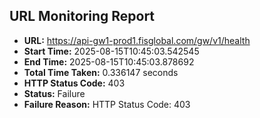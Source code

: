 ## URL Monitoring Report

- **URL:** https://api-gw1-prod1.fisglobal.com/gw/v1/health
- **Start Time:** 2025-08-15T10:45:03.542545
- **End Time:** 2025-08-15T10:45:03.878692
- **Total Time Taken:** 0.336147 seconds
- **HTTP Status Code:** 403
- **Status:** Failure
- **Failure Reason:** HTTP Status Code: 403
